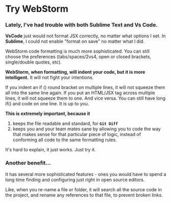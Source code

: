 # Try WebStorm  
  
### Lately, I've had trouble with both Sublime Text and Vs Code.  
  
**VsCode** just would not format JSX correctly, no matter what options I set. In **Sublime**, I could not enable "format on save" no matter what I did.  
  
WebStorm code formatting is much more sophisticated. You can still choose the preferences (tabs/spaces/2vs4, open or closed brackets, single/double quotes, etc).  
  
**WebStorm, when formatting, will indent your code, but it is more intelligent.** It will not fight your intentions.  
  
If you indent an if () round bracket on multiple lines, it will not squeeze them all into the same line again. If you put an HTML/JSX tag across multiple lines, it will not squeeze them to one. And vice versa. You can still have long if() and <html> code on one line. It is up to you.  
  
**This is extremely important, because it**  
1. keeps the file readable and standard, for **`Git Diff`**  
2. keeps you and your team mates sane by allowing you to code the way that makes sense for that particular piece of logic, instead of conforming all code to the same formatting rules.  
  
It's hard to explain, it just works. Just try it.  
  
### Another benefit...  
  
It has several more sophisticated features - ones you would have to spend a long time finding and configuring just right in open source editors.  
  
Like, when you re-name a file or folder, it will search all the source code in the project, and rename any references to that file, to prevent broken links.  
  
  

